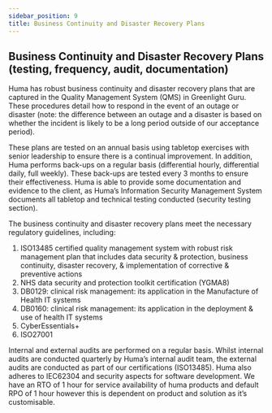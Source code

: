 ```yaml
---
sidebar_position: 9
title: Business Continuity and Disaster Recovery Plans
---
```


## Business Continuity and Disaster Recovery Plans (testing, frequency, audit, documentation)

Huma has robust business continuity and disaster recovery plans that are captured in the Quality Management System (QMS) in Greenlight Guru. These procedures detail how to respond in the event of an outage or disaster (note: the difference between an outage and a disaster is based on whether the incident is likely to be a long period outside of our acceptance period). 

These plans are tested on an annual basis using tabletop exercises with senior leadership to ensure there is a continual improvement. In addition, Huma performs back-ups on a regular basis (differential hourly, differential daily, full weekly). These back-ups are tested every 3 months to ensure their effectiveness. 
Huma is able to provide some documentation and evidence to the client, as Huma’s Information Security Management System documents all tabletop and technical testing conducted (security testing section).

The business continuity and disaster recovery plans meet the necessary regulatory guidelines, including:
1. ISO13485 certified quality management system with robust risk management plan that includes data security & protection, business continuity, disaster recovery, & implementation of corrective & preventive actions
2. NHS data security and protection toolkit certification (YGMA8)
3. DB0129: clinical risk management: its application in the Manufacture of Health IT systems
4. DB0160: clinical risk management: its application in the deployment & use of health IT systems
5. CyberEssentials+
6. ISO27001

Internal and external audits are performed on a regular basis. Whilst internal audits are conducted quarterly by Huma’s internal audit team, the external audits are conducted as part of our certifications (ISO13485). 
Huma also adheres to IEC62304 and security aspects for software development.
We have an RTO of 1 hour for service availability of huma products and default RPO of 1 hour however this is dependent on product and solution as it’s customisable.


